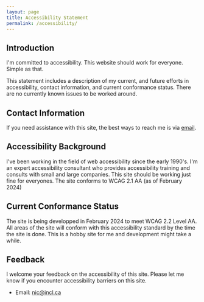 ```yaml
---
layout: page
title: Accessibility Statement
permalink: /accessibility/
---
```


## Introduction

I'm committed to accessibility. This website should work for everyone. Simple as that. 

This statement includes a description of my current, and future efforts in accessibility, contact information, and current conformance status. There are no currently known issues to be worked around.

## Contact Information
If you need assistance with this site, the best ways to reach me is via [email](mailto:nic@incl.ca?Subject=Quilting).


## Accessibility Background
I've been working in the field of web accessibility since the early 1990's. I'm an expert accessibility consultant who provides accessibility training and consults with small and large companies. This site should be working just fine for everyones. The site conforms to WCAG 2.1 AA (as of February 2024)

## Current Conformance Status
The site is being developped in February 2024 to meet WCAG 2.2 Level AA. All areas of the site will conform with this accessibility standard by the time the site is done. This is a hobby site for me and development might take a while.

## Feedback
I welcome your feedback on the accessibility of this site. Please let me know if you encounter accessibility barriers on this site.

* Email: [nic@incl.ca](mailto:nic@incl.ca)


